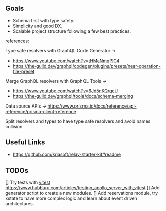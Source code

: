## Goals

- Schema first with type safety.
- Simplicity and good DX.
- Scalable project structure following a few best practices.

references:

Type safe resolvers with GraphQL Code Generator ->

- https://www.youtube.com/watch?v=tHMaNmqPIC4
- https://the-guild.dev/graphql/codegen/plugins/presets/near-operation-file-preset

Merge GraphQL resolvers with GraphQL Tools ->

- https://www.youtube.com/watch?v=6Jd5nKQrqcU
- https://the-guild.dev/graphql/tools/docs/schema-merging

Data source APIs -> https://www.prisma.io/docs/reference/api-reference/prisma-client-reference

Split resolvers and types to have type safe resolvers and avoid names collision.

## Useful Links

- https://github.com/kriasoft/relay-starter-kit#readme

## TODOs

[] Try tests with [vitest](https://vitest.dev/guide/) https://www.hubburu.com/articles/testing_apollo_server_with_vitest
[] Add generator script to create a new modules.
[] Add reservations module, try xstate to have more complex logic and learn about event driven architectures.
